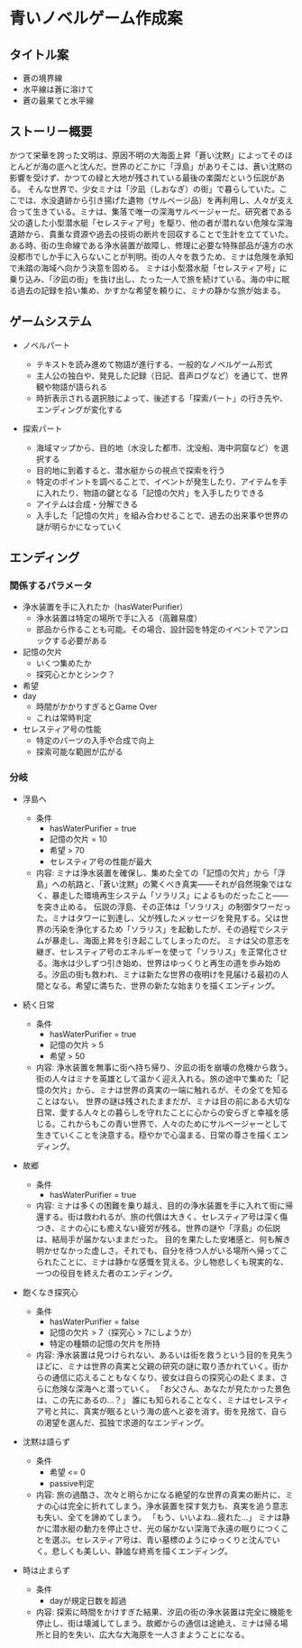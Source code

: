 # 青いノベルゲーム作成案

## タイトル案
 - 蒼の境界線
 - 水平線は蒼に溶けて
 - 蒼の最果てと水平線

## ストーリー概要
かつて栄華を誇った文明は、原因不明の大海面上昇「蒼い沈黙」によってそのほとんどが海の底へと沈んだ。世界のどこかに「浮島」がありそこは、蒼い沈黙の影響を受けず、かつての緑と大地が残されている最後の楽園だという伝説がある。
そんな世界で、少女ミナは「汐凪（しおなぎ）の街」で暮らしていた。ここでは、水没遺跡から引き揚げた遺物（サルベージ品）を再利用し、人々が支え合って生きている。ミナは、集落で唯一の深海サルベージャーだ。研究者である父の遺した小型潜水艇「セレスティア号」を駆り、他の者が潜れない危険な深海遺跡から、貴重な資源や過去の技術の断片を回収することで生計を立てていた。
ある時、街の生命線である浄水装置が故障し、修理に必要な特殊部品が遠方の水没都市でしか手に入らないことが判明。街の人々を救うため、ミナは危険を承知で未踏の海域へ向かう決意を固める。
ミナは小型潜水艇「セレスティア号」に乗り込み、「汐凪の街」を抜け出し、たった一人で旅を続けている。海の中に眠る過去の記録を拾い集め、かすかな希望を頼りに、ミナの静かな旅が始まる。

## ゲームシステム
 - ノベルパート
   - テキストを読み進めて物語が進行する、一般的なノベルゲーム形式
   - 主人公の独白や、発見した記録（日記、音声ログなど）を通じて、世界観や物語が語られる
   - 時折表示される選択肢によって、後述する「探索パート」の行き先や、エンディングが変化する

 - 探索パート
   - 海域マップから、目的地（水没した都市、沈没船、海中洞窟など）を選択する
   - 目的地に到着すると、潜水艇からの視点で探索を行う
   - 特定のポイントを調べることで、イベントが発生したり、アイテムを手に入れたり、物語の鍵となる「記憶の欠片」を入手したりできる
   - アイテムは合成・分解できる
   - 入手した「記憶の欠片」を組み合わせることで、過去の出来事や世界の謎が明らかになっていく

## エンディング
### 関係するパラメータ
 - 浄水装置を手に入れたか（hasWaterPurifier）
   - 浄水装置は特定の場所で手に入る（高難易度）
   - 部品から作ることも可能。その場合、設計図を特定のイベントでアンロックする必要がある
 - 記憶の欠片
   - いくつ集めたか
   - 探究心とかとシンク？
 - 希望
 - day
   - 時間がかかりすぎるとGame Over
   - これは常時判定
 - セレスティア号の性能
   - 特定のパーツの入手や合成で向上
   - 探索可能な範囲が広がる

### 分岐
 - 浮島へ
   - 条件
     - hasWaterPurifier = true
     - 記憶の欠片 = 10
     - 希望 > 70
     - セレスティア号の性能が最大
   - 内容: ミナは浄水装置を確保し、集めた全ての「記憶の欠片」から「浮島」への航路と、「蒼い沈黙」の驚くべき真実――それが自然現象ではなく、暴走した環境再生システム「ソラリス」によるものだったこと――を突き止める。 伝説の浮島、その正体は「ソラリス」の制御タワーだった。ミナはタワーに到達し、父が残したメッセージを発見する。父は世界の汚染を浄化するため「ソラリス」を起動したが、その過程でシステムが暴走し、海面上昇を引き起こしてしまったのだ。 ミナは父の意志を継ぎ、セレスティア号のエネルギーを使って「ソラリス」を正常化させる。海水は少しずつ引き始め、世界はゆっくりと再生の道を歩み始める。汐凪の街も救われ、ミナは新たな世界の夜明けを見届ける最初の人間となる。希望に満ちた、世界の新たな始まりを描くエンディング。

 - 続く日常
   - 条件
     - hasWaterPurifier = true
     - 記憶の欠片 > 5
     - 希望 > 50
   - 内容: 浄水装置を無事に街へ持ち帰り、汐凪の街を崩壊の危機から救う。街の人々はミナを英雄として温かく迎え入れる。旅の途中で集めた「記憶の欠片」から、ミナは世界の真実の一端に触れるが、その全てを知ることはない。 世界の謎は残されたままだが、ミナは目の前にある大切な日常、愛する人々との暮らしを守れたことに心からの安らぎと幸福を感じる。これからもこの青い世界で、人々のためにサルベージャーとして生きていくことを決意する。穏やかで心温まる、日常の尊さを描くエンディング。

 - 故郷
   - 条件
     - hasWaterPurifier = true
   - 内容: ミナは多くの困難を乗り越え、目的の浄水装置を手に入れて街に帰還する。街は救われるが、旅の代償は大きく、セレスティア号は深く傷つき、ミナの心にも癒えない疲労が残る。世界の謎や「浮島」の伝説は、結局手が届かないままだった。 目的を果たした安堵感と、何も解き明かせなかった虚しさ。それでも、自分を待つ人がいる場所へ帰ってこられたことに、ミナは静かな感慨を覚える。少し物悲しくも現実的な、一つの役目を終えた者のエンディング。
 
 - 飽くなき探究心
   - 条件
     - hasWaterPurifier = false
     - 記憶の欠片 > 7（探究心 > 7にしようか）
     - 特定の種類の記憶の欠片を所持
   - 内容: 浄水装置は見つけられない、あるいは街を救うという目的を見失うほどに、ミナは世界の真実と父親の研究の謎に取り憑かれていく。街からの通信に応えることもなくなり、彼女は自らの探究心の赴くまま、さらに危険な深海へと潜っていく。 「お父さん、あなたが見たかった景色は、この先にあるの…？」 誰にも知られることなく、ミナはセレスティア号と共に、真実が眠るという海の底へと姿を消す。街を見捨て、自らの渇望を選んだ、孤独で求道的なエンディング。

 - 沈黙は語らず
   - 条件
     - 希望 <= 0
     - passive判定
   - 内容: 旅の過酷さ、次々と明らかになる絶望的な世界の真実の断片に、ミナの心は完全に折れてしまう。浄水装置を探す気力も、真実を追う意志も失い、全てを諦めてしまう。 「もう、いいよね…疲れた…」 ミナは静かに潜水艇の動力を停止させ、光の届かない深海で永遠の眠りにつくことを選ぶ。セレスティア号は、青い墓標のようにゆっくりと沈んでいく。悲しくも美しい、静謐な終焉を描くエンディング。

 - 時は止まらず
   - 条件
     - dayが規定日数を超過
   - 内容: 探索に時間をかけすぎた結果、汐凪の街の浄水装置は完全に機能を停止し、街は壊滅してしまう。故郷からの通信は途絶え、ミナは帰る場所と目的を失い、広大な大海原を一人さまようことになる。
